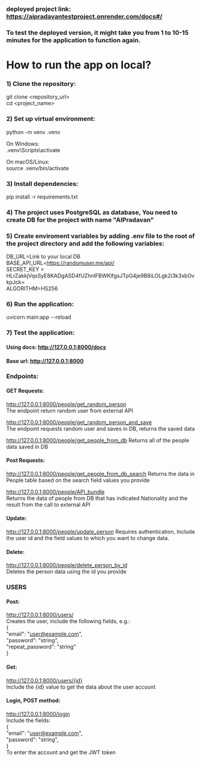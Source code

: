 ### deployed project link: https://aipradavantestproject.onrender.com/docs#/
### To test the deployed version, it might take you from 1 to 10-15 minutes for the application to function again.

# How to run the app on local?
### 1) Clone the repository:
git clone <repository_url>  
cd <project_name>

### 2) Set up virtual environment:

python -m venv .venv

On Windows:  
.venv\Scripts\activate

On macOS/Linux:  
source .venv/bin/activate


### 3) Install dependencies:  
pip install -r requirements.txt

### 4) The project uses PostgreSQL as database, You need to create DB for the project with name "AIPradavan"
### 5) Create enviroment variables by adding .env file to the root of the project directory and add the following variables:  
DB_URL=Link to your local DB  
BASE_API_URL=https://randomuser.me/api/  
SECRET_KEY = HLrZakkjVqsSyE8KADgASD4fUZhnlFBWKlfgsJTpG4je9B8iLOLgk2i3k3xbOvkpJck=  
ALGORITHM=HS256  
  
### 6) Run the application:  
uvicorn main:app --reload

### 7) Test the application:
#### Using docs: http://127.0.0.1:8000/docs
#### Base url: http://127.0.0.1:8000

### Endpoints:
#### GET Requests:  
http://127.0.0.1:8000/people/get_random_person  
The endpoint return random user from external API  

http://127.0.0.1:8000/people/get_random_person_and_save  
The endpoint requests random user and saves in DB, returns the saved data  

http://127.0.0.1:8000/people/get_people_from_db
Returns all of the people data saved in DB  

#### Post Requests:  
http://127.0.0.1:8000/people/get_people_from_db_search
Returns the data in People table based on the search field values you provide  

http://127.0.0.1:8000/people/API_bundle  
Returns the data of people from DB that has indicated Nationality and the result from the call to external API  


#### Update:
http://127.0.0.1:8000/people/update_person
Requires authentication, Include the user id and the field values to which you want to change data.  

#### Delete:  
http://127.0.0.1:8000/people/delete_person_by_id  
Deletes the person data using the id you provide  

### USERS  
#### Post:  
http://127.0.0.1:8000/users/  
Creates the user, include the following fields, e.g.:  
{  
  "email": "user@example.com",  
  "password": "string",  
  "repeat_password": "string"  
}  

#### Get:
http://127.0.0.1:8000/users/{id}  
Include the {id} value to get the data about the user account   


#### Login, POST method:  
http://127.0.0.1:8000/login  
Include the fields:  
{  
  "email": "user@example.com",  
  "password": "string",  
}  
To enter the account and get the JWT token  
